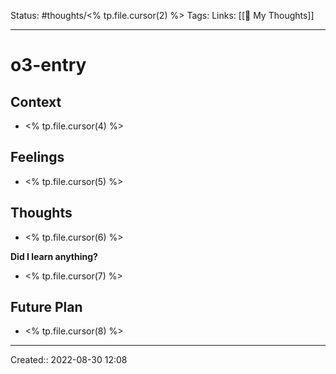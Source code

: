 Status: #thoughts/<% tp.file.cursor(2) %>
Tags: 
Links: [[💭 My Thoughts]]
___

# o3-entry

## Context
- <% tp.file.cursor(4) %>

## Feelings
 - <% tp.file.cursor(5) %>

## Thoughts
- <% tp.file.cursor(6) %>

**Did I learn anything?**
- <% tp.file.cursor(7) %>

## Future Plan
- <% tp.file.cursor(8) %>

___
Created::  2022-08-30 12:08
